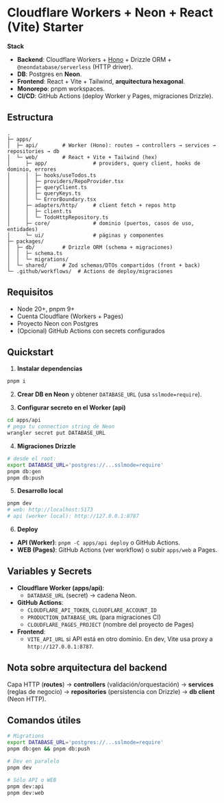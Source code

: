 # Cloudflare Workers + Neon + React (Vite) Starter

**Stack**

- **Backend**: Cloudflare Workers + [Hono](https://hono.dev) + Drizzle ORM + `@neondatabase/serverless` (HTTP driver).
- **DB**: Postgres en **Neon**.
- **Frontend**: React + Vite + Tailwind, **arquitectura hexagonal**.
- **Monorepo**: pnpm workspaces.
- **CI/CD**: GitHub Actions (deploy Worker y Pages, migraciones Drizzle).

## Estructura

```
.
├─ apps/
│  ├─ api/        # Worker (Hono): routes → controllers → services → repositories → db
│  └─ web/        # React + Vite + Tailwind (hex)
│     ├─ app/               # providers, query client, hooks de dominio, errores
│     │  ├─ hooks/useTodos.ts
│     │  ├─ providers/RepoProvider.tsx
│     │  ├─ queryClient.ts
│     │  ├─ queryKeys.ts
│     │  └─ ErrorBoundary.tsx
│     ├─ adapters/http/     # client fetch + repos http
│     │  ├─ client.ts
│     │  └─ TodoHttpRepository.ts
│     ├─ core/              # dominio (puertos, casos de uso, entidades)
│     └─ ui/                # páginas y componentes
├─ packages/
│  ├─ db/         # Drizzle ORM (schema + migraciones)
│  │  ├─ schema.ts
│  │  └─ migrations/
│  └─ shared/     # Zod schemas/DTOs compartidos (front + back)
└─ .github/workflows/  # Actions de deploy/migraciones

```

## Requisitos

- Node 20+, pnpm 9+
- Cuenta Cloudflare (Workers + Pages)
- Proyecto Neon con Postgres
- (Opcional) GitHub Actions con secrets configurados

## Quickstart

1. **Instalar dependencias**

```bash
pnpm i
```

2. **Crear DB en Neon** y obtener `DATABASE_URL` (usa `sslmode=require`).

3. **Configurar secreto en el Worker (api)**

```bash
cd apps/api
# pega tu connection string de Neon
wrangler secret put DATABASE_URL
```

4. **Migraciones Drizzle**

```bash
# desde el root:
export DATABASE_URL='postgres://...sslmode=require'
pnpm db:gen
pnpm db:push
```

5. **Desarrollo local**

```bash
pnpm dev
# web: http://localhost:5173
# api (worker local): http://127.0.0.1:8787
```

6. **Deploy**

- **API (Worker)**: `pnpm -C apps/api deploy` o GitHub Actions.
- **WEB (Pages)**: GitHub Actions (ver workflow) o subir `apps/web` a Pages.

## Variables y Secrets

- **Cloudflare Worker (apps/api)**:
  - `DATABASE_URL` (secret) → cadena Neon.
- **GitHub Actions**:
  - `CLOUDFLARE_API_TOKEN`, `CLOUDFLARE_ACCOUNT_ID`
  - `PRODUCTION_DATABASE_URL` (para migraciones CI)
  - `CLOUDFLARE_PAGES_PROJECT` (nombre del proyecto de Pages)
- **Frontend**:
  - `VITE_API_URL` si API está en otro dominio. En dev, Vite usa proxy a `http://127.0.0.1:8787`.

## Nota sobre arquitectura del backend

Capa HTTP (**routes**) → **controllers** (validación/orquestación) → **services** (reglas de negocio) → **repositories** (persistencia con Drizzle) → **db client** (Neon HTTP).

## Comandos útiles

```bash
# Migrations
export DATABASE_URL='postgres://...sslmode=require'
pnpm db:gen && pnpm db:push

# Dev en paralelo
pnpm dev

# Sólo API o WEB
pnpm dev:api
pnpm dev:web
```
